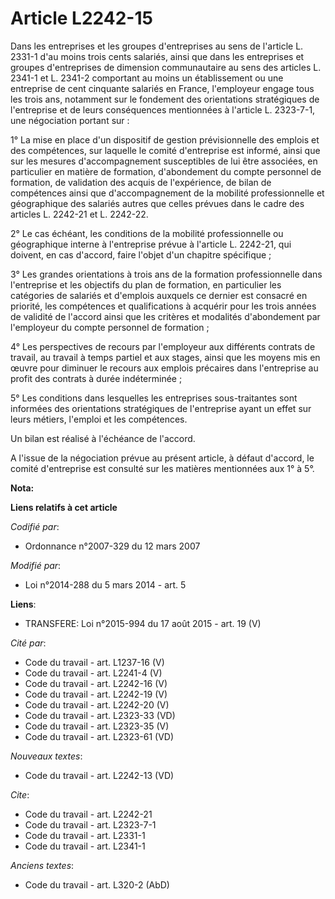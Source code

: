# Article L2242-15

Dans les entreprises et les groupes d'entreprises au sens de l'article L. 2331-1 d'au moins trois cents salariés, ainsi que
dans les entreprises et groupes d'entreprises de dimension communautaire au sens des articles L. 2341-1 et L. 2341-2
comportant au moins un établissement ou une entreprise de cent cinquante salariés en France, l'employeur engage tous les
trois ans, notamment sur le fondement des orientations stratégiques de l'entreprise et de leurs conséquences mentionnées à
l'article L. 2323-7-1, une négociation portant sur : 

1° La mise en place d'un dispositif de gestion prévisionnelle des emplois et des compétences, sur laquelle le comité
d'entreprise est informé, ainsi que sur les mesures d'accompagnement susceptibles de lui être associées, en particulier en
matière de formation, d'abondement du compte personnel de formation, de validation des acquis de l'expérience, de bilan de
compétences ainsi que d'accompagnement de la mobilité professionnelle et géographique des salariés autres que celles prévues
dans le cadre des articles L. 2242-21 et L. 2242-22.

2° Le cas échéant, les conditions de la mobilité professionnelle ou géographique interne à l'entreprise prévue à l'article L.
2242-21, qui doivent, en cas d'accord, faire l'objet d'un chapitre spécifique ; 

3° Les grandes orientations à trois ans de la formation professionnelle dans l'entreprise et les objectifs du plan de
formation, en particulier les catégories de salariés et d'emplois auxquels ce dernier est consacré en priorité, les
compétences et qualifications à acquérir pour les trois années de validité de l'accord ainsi que les critères et modalités
d'abondement par l'employeur du compte personnel de formation ; 

4° Les perspectives de recours par l'employeur aux différents contrats de travail, au travail à temps partiel et aux stages,
ainsi que les moyens mis en œuvre pour diminuer le recours aux emplois précaires dans l'entreprise au profit des contrats à
durée indéterminée ; 

5° Les conditions dans lesquelles les entreprises sous-traitantes sont informées des orientations stratégiques de
l'entreprise ayant un effet sur leurs métiers, l'emploi et les compétences. 

Un bilan est réalisé à l'échéance de l'accord. 

A l'issue de la négociation prévue au présent article, à défaut d'accord, le comité d'entreprise est consulté sur les
matières mentionnées aux 1° à 5°.

**Nota:**



**Liens relatifs à cet article**

_Codifié par_:

  - Ordonnance n°2007-329 du 12 mars 2007

_Modifié par_:

  - Loi n°2014-288 du 5 mars 2014 - art. 5

**Liens**:

  - TRANSFERE: Loi n°2015-994 du 17 août 2015 - art. 19 (V)

_Cité par_:

  - Code du travail - art. L1237-16 (V)
  - Code du travail - art. L2241-4 (V)
  - Code du travail - art. L2242-16 (V)
  - Code du travail - art. L2242-19 (V)
  - Code du travail - art. L2242-20 (V)
  - Code du travail - art. L2323-33 (VD)
  - Code du travail - art. L2323-35 (V)
  - Code du travail - art. L2323-61 (VD)

_Nouveaux textes_:

  - Code du travail - art. L2242-13 (VD)

_Cite_:

  - Code du travail - art. L2242-21
  - Code du travail - art. L2323-7-1
  - Code du travail - art. L2331-1
  - Code du travail - art. L2341-1

_Anciens textes_:

  - Code du travail - art. L320-2 (AbD)
